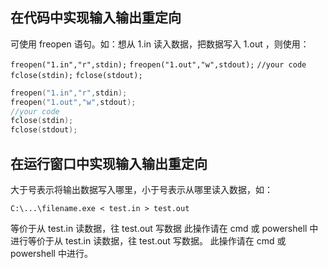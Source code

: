 ## 在代码中实现输入输出重定向
可使用 freopen 语句。如：想从 1.in 读入数据，把数据写入 1.out ，则使用：

`freopen("1.in","r",stdin);`
`freopen("1.out","w",stdout);`
`//your code`
`fclose(stdin);`
`fclose(stdout);`
```C
freopen("1.in","r",stdin);
freopen("1.out","w",stdout);
//your code
fclose(stdin);
fclose(stdout);
```

## 在运行窗口中实现输入输出重定向
大于号表示将输出数据写入哪里，小于号表示从哪里读入数据，如：

`C:\...\filename.exe < test.in > test.out`

等价于从 test.in 读数据，往 test.out 写数据
此操作请在 cmd 或 powershell 中进行等价于从 test.in 读数据，往 test.out 写数据。
此操作请在 cmd 或 powershell 中进行。